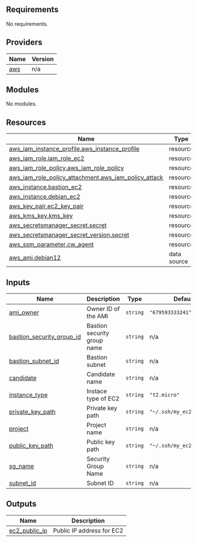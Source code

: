 ## Requirements

No requirements.

## Providers

| Name | Version |
|------|---------|
| <a name="provider_aws"></a> [aws](#provider\_aws) | n/a |

## Modules

No modules.

## Resources

| Name | Type |
|------|------|
| [aws_iam_instance_profile.aws_instance_profile](https://registry.terraform.io/providers/hashicorp/aws/latest/docs/resources/iam_instance_profile) | resource |
| [aws_iam_role.iam_role_ec2](https://registry.terraform.io/providers/hashicorp/aws/latest/docs/resources/iam_role) | resource |
| [aws_iam_role_policy.aws_iam_role_policy](https://registry.terraform.io/providers/hashicorp/aws/latest/docs/resources/iam_role_policy) | resource |
| [aws_iam_role_policy_attachment.aws_iam_policy_attack](https://registry.terraform.io/providers/hashicorp/aws/latest/docs/resources/iam_role_policy_attachment) | resource |
| [aws_instance.bastion_ec2](https://registry.terraform.io/providers/hashicorp/aws/latest/docs/resources/instance) | resource |
| [aws_instance.debian_ec2](https://registry.terraform.io/providers/hashicorp/aws/latest/docs/resources/instance) | resource |
| [aws_key_pair.ec2_key_pair](https://registry.terraform.io/providers/hashicorp/aws/latest/docs/resources/key_pair) | resource |
| [aws_kms_key.kms_key](https://registry.terraform.io/providers/hashicorp/aws/latest/docs/resources/kms_key) | resource |
| [aws_secretsmanager_secret.secret](https://registry.terraform.io/providers/hashicorp/aws/latest/docs/resources/secretsmanager_secret) | resource |
| [aws_secretsmanager_secret_version.secret](https://registry.terraform.io/providers/hashicorp/aws/latest/docs/resources/secretsmanager_secret_version) | resource |
| [aws_ssm_parameter.cw_agent](https://registry.terraform.io/providers/hashicorp/aws/latest/docs/resources/ssm_parameter) | resource |
| [aws_ami.debian12](https://registry.terraform.io/providers/hashicorp/aws/latest/docs/data-sources/ami) | data source |

## Inputs

| Name | Description | Type | Default | Required |
|------|-------------|------|---------|:--------:|
| <a name="input_ami_owner"></a> [ami\_owner](#input\_ami\_owner) | Owner ID of the AMI | `string` | `"679593333241"` | no |
| <a name="input_bastion_security_group_id"></a> [bastion\_security\_group\_id](#input\_bastion\_security\_group\_id) | Bastion security group name | `string` | n/a | yes |
| <a name="input_bastion_subnet_id"></a> [bastion\_subnet\_id](#input\_bastion\_subnet\_id) | Bastion subnet | `string` | n/a | yes |
| <a name="input_candidate"></a> [candidate](#input\_candidate) | Candidate name | `string` | n/a | yes |
| <a name="input_instance_type"></a> [instance\_type](#input\_instance\_type) | Instace type of EC2 | `string` | `"t2.micro"` | no |
| <a name="input_private_key_path"></a> [private\_key\_path](#input\_private\_key\_path) | Private key path | `string` | `"~/.ssh/my_ec2_key"` | no |
| <a name="input_project"></a> [project](#input\_project) | Project name | `string` | n/a | yes |
| <a name="input_public_key_path"></a> [public\_key\_path](#input\_public\_key\_path) | Public key path | `string` | `"~/.ssh/my_ec2_key.pub"` | no |
| <a name="input_sg_name"></a> [sg\_name](#input\_sg\_name) | Security Group Name | `string` | n/a | yes |
| <a name="input_subnet_id"></a> [subnet\_id](#input\_subnet\_id) | Subnet ID | `string` | n/a | yes |

## Outputs

| Name | Description |
|------|-------------|
| <a name="output_ec2_public_ip"></a> [ec2\_public\_ip](#output\_ec2\_public\_ip) | Public IP address for EC2 |
